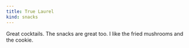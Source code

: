 ```yaml
---
title: True Laurel
kind: snacks
---
```

Great cocktails. The snacks are great too. I like the fried mushrooms and the cookie.
